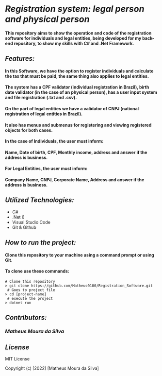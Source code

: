 # *Registration system: legal person and physical person*

#### This repository aims to show the operation and code of the registration software for individuals and legal entities, being developed for my back-end repository, to show my skills with C# and .Net Framework.

## *Features:*

#### In this Software, we have the option to register individuals and calculate the tax that must be paid, the same thing also applies to legal entities.
#### The system has a CPF validator (individual registration in Brazil), birth date validator (in the case of an physical person), has a user input system and file registration (.txt and .csv). 
#### On the part of legal entities we have a validator of CNPJ (national registration of legal entities in Brazil).
#### It also has menus and submenus for registering and viewing registered objects for both cases. 
#### In the case of Individuals, the user must inform:
#### Name, Date of birth, CPF, Monthly income, address and answer if the address is business.
#### For Legal Entities, the user must inform:
#### Company Name, CNPJ, Corporate Name, Address and answer if the address is business.

## *Utilized Technologies:*

- *C#*
- .Net 6
- Visual Studio Code
- Git & Github

## *How to run the project:*

#### Clone this repository to your machine using a command prompt or using Git.
#### To clone use these commands:
```
# Clone this repository
> git clone https://github.com/Matheus0100/Registration_Software.git
 # Goes to project file
> cd [project-name]
 # execute the project
> dotnet run
```

## *Contributors:*

### *Matheus Moura da Silva*

## *License*

MIT License

Copyright (c) [2022] [Matheus Moura da Silva]
